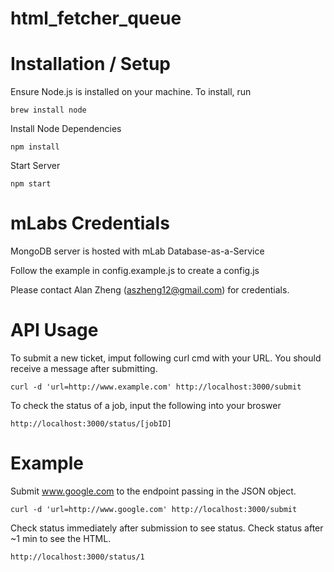 # html_fetcher_queue


# Installation / Setup

Ensure Node.js is installed on your machine. To install, run

`brew install node`

Install Node Dependencies

`npm install`

Start Server

`npm start`


# mLabs Credentials

MongoDB server is hosted with mLab Database-as-a-Service

Follow the example in config.example.js to create a config.js

Please contact Alan Zheng (aszheng12@gmail.com) for credentials.


# API Usage

To submit a new ticket, imput following curl cmd with your URL. You should receive a message after submitting. 
```
curl -d 'url=http://www.example.com' http://localhost:3000/submit
```

To check the status of a job, input the following into your broswer
```
http://localhost:3000/status/[jobID]
```

# Example 

Submit www.google.com to the endpoint passing in the JSON object.
```
curl -d 'url=http://www.google.com' http://localhost:3000/submit
```
Check status immediately after submission to see status. Check status after ~1 min to see the HTML.
```
http://localhost:3000/status/1

```
